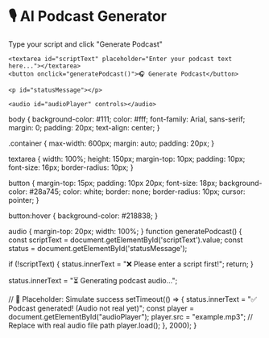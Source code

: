 <!DOCTYPE html>
<html lang="en">
<head>
  <meta charset="UTF-8" />
  <meta name="viewport" content="width=device-width, initial-scale=1.0"/>
  <title>AI Podcast Generator</title>
  <link rel="stylesheet" href="style.css" />
</head>
<body>
  <div class="container">
    <h1>🎙️ AI Podcast Generator</h1>
    <p>Type your script and click "Generate Podcast"</p>

    <textarea id="scriptText" placeholder="Enter your podcast text here..."></textarea>
    <button onclick="generatePodcast()">🎧 Generate Podcast</button>

    <p id="statusMessage"></p>

    <audio id="audioPlayer" controls></audio>
  </div>

  <script src="script.js"></script>
</body>
</html>
body {
  background-color: #111;
  color: #fff;
  font-family: Arial, sans-serif;
  margin: 0;
  padding: 20px;
  text-align: center;
}

.container {
  max-width: 600px;
  margin: auto;
  padding: 20px;
}

textarea {
  width: 100%;
  height: 150px;
  margin-top: 10px;
  padding: 10px;
  font-size: 16px;
  border-radius: 10px;
}

button {
  margin-top: 15px;
  padding: 10px 20px;
  font-size: 18px;
  background-color: #28a745;
  color: white;
  border: none;
  border-radius: 10px;
  cursor: pointer;
}

button:hover {
  background-color: #218838;
}

audio {
  margin-top: 20px;
  width: 100%;
}
function generatePodcast() {
  const scriptText = document.getElementById('scriptText').value;
  const status = document.getElementById('statusMessage');

  if (!scriptText) {
    status.innerText = "❌ Please enter a script first!";
    return;
  }

  status.innerText = "⏳ Generating podcast audio...";

  // 🔧 Placeholder: Simulate success
  setTimeout(() => {
    status.innerText = "✅ Podcast generated! (Audio not real yet)";
    const player = document.getElementById("audioPlayer");
    player.src = "example.mp3"; // Replace with real audio file path
    player.load();
  }, 2000);
}

